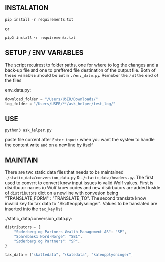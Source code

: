 ## INSTALATION 
```
pip install -r requirements.txt
```
or 
```
pip3 install -r requirements.txt
```

## SETUP / ENV VARiABLES

The script requirest to folder paths, one for where to log the changes and a back-up file and one to preffered file destination of the output file. 
Both of these variables should be sat in `./env_data.py`. Remeber the `/` at the end of the files 

env_data.py:
```py
download_folder = "/Users/USER/Downloads/"
log_folder = "/Users/USER/**/ask_helper/test_log/"
```

## USE
```
python3 ask_helper.py
```

paste file content after `Enter input:`
when you want the system to handle the content write `end` on a new line by itself 


## MAINTAIN
There are two static data files that needs to be maintained `./static_data/conversion_data.py` & `./static_data/headers.py`.
The first used to convert to convert know input issues to valid Wolf values. 
First is distributor names to Wolf know codes and new distirbutors are added inside of `distributors` dict on a new line with convesion being "TRANSLATE_FORM" : "TRANSLATE_TO".
The second translate know invalid key for tax data to "Skatteopplysninger". Values to be translated are inserted into the `tax_key` list

./static_data/conversion_data.py:
```py
distributors = {
    "Søderberg og Partners Wealth Management AS": "SP",
    "Sparebank1 Nord-Norge": "SB1",
    "Søderberg og Partners": "SP",
}

tax_data = ["skattedata", "skatedata", "kateopplysninger"]
```